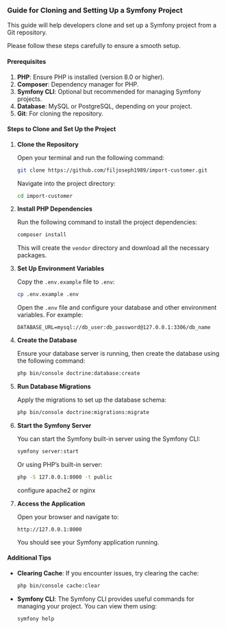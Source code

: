### Guide for Cloning and Setting Up a Symfony Project

This guide will help developers clone and set up a Symfony project from a Git repository.

Please follow these steps carefully to ensure a smooth setup.

#### Prerequisites

1. **PHP**: Ensure PHP is installed (version 8.0 or higher).
2. **Composer**: Dependency manager for PHP.
3. **Symfony CLI**: Optional but recommended for managing Symfony projects.
4. **Database**: MySQL or PostgreSQL, depending on your project.
5. **Git**: For cloning the repository.

#### Steps to Clone and Set Up the Project

1. **Clone the Repository**

   Open your terminal and run the following command:

   ```sh
   git clone https://github.com/filjoseph1989/import-customer.git
   ```

   Navigate into the project directory:

   ```sh
   cd import-customer
   ```

2. **Install PHP Dependencies**

   Run the following command to install the project dependencies:

   ```sh
   composer install
   ```

   This will create the `vendor` directory and download all the necessary packages.

3. **Set Up Environment Variables**

   Copy the `.env.example` file to `.env`:

   ```sh
   cp .env.example .env
   ```

   Open the `.env` file and configure your database and other environment variables. For example:

   ```dotenv
   DATABASE_URL=mysql://db_user:db_password@127.0.0.1:3306/db_name
   ```

4. **Create the Database**

   Ensure your database server is running, then create the database using the following command:

   ```sh
   php bin/console doctrine:database:create
   ```

5. **Run Database Migrations**

   Apply the migrations to set up the database schema:

   ```sh
   php bin/console doctrine:migrations:migrate
   ```

6. **Start the Symfony Server**

   You can start the Symfony built-in server using the Symfony CLI:

   ```sh
   symfony server:start
   ```

   Or using PHP’s built-in server:

   ```sh
   php -S 127.0.0.1:8000 -t public
   ```

   configure apache2 or nginx

9. **Access the Application**

   Open your browser and navigate to:

   ```
   http://127.0.0.1:8000
   ```

   You should see your Symfony application running.

#### Additional Tips

- **Clearing Cache**: If you encounter issues, try clearing the cache:

  ```sh
  php bin/console cache:clear
  ```

- **Symfony CLI**: The Symfony CLI provides useful commands for managing your project. You can view them using:

  ```sh
  symfony help
  ```